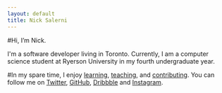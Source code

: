 ```yaml
---
layout: default
title: Nick Salerni
---
```


#Hi, I’m Nick.

I'm a software developer living in Toronto. Currently, I am a computer science student at Ryerson University in my fourth undergraduate year.


#In my spare time, I enjoy [learning](/blog), [teaching](/css-workshop), and [contributing](/grid). You can follow me on [Twitter](http://twitter.com/helloadamkaplan), [GitHub](https://github.com/aekaplan), [Dribbble](https://dribbble.com/adamkaplan) and [Instagram](http://instagram.com/adamekaplan).
